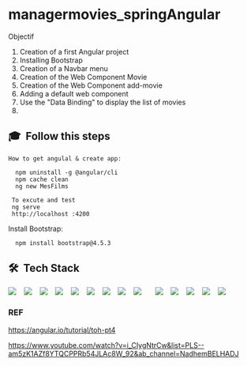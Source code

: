 # managermovies_springAngular


Objectif


1. Creation of a first Angular project
2. Installing Bootstrap
3. Creation of a Navbar menu
4. Creation of the Web Component Movie
5. Creation of the Web Component add-movie
6. Adding a default web component
7. Use the "Data Binding" to display the list of movies
8. 
## 🎓 &nbsp;Follow this steps


 
  <div>
 
    How to get angulal & create app:
  <!---install angular-->
      npm uninstall -g @angular/cli
      npm cache clean
      ng new MesFilms
    
 </div>


  
   
     
     To excute and test 
     ng serve
     http://localhost :4200
    
  
   
  Install Bootstrap:
  
      npm install bootstrap@4.5.3 

     
      
## 🛠 &nbsp;Tech Stack 

<div>
  <img src="https://img.icons8.com/color-glass/40/4a90e2/github.png"/>&nbsp; &nbsp;
  <img src="https://img.icons8.com/color/40/000000/git.png"/>&nbsp; &nbsp;
  <img src="https://img.icons8.com/color/40/000000/visual-studio-code-2019.png"/>&nbsp; &nbsp;
  <img src="https://img.icons8.com/color/40/000000/java-coffee-cup-logo--v1.png"/>&nbsp; &nbsp;
  <img src="https://img.icons8.com/color/40/000000/java-coffee-bean-logo.png"/>&nbsp; &nbsp;
  <img src="https://img.icons8.com/color/40/4a90e2/spring-logo.png"/>&nbsp; &nbsp;
  <img src="https://img.icons8.com/color/40/000000/html-5.png"/>&nbsp; &nbsp;
  <img src="https://img.icons8.com/color/40/000000/css3.png"/>&nbsp; &nbsp;
  <img src="https://img.icons8.com/color/40/000000/typescript.png"/>&nbsp; &nbsp;&nbsp; &nbsp;
  <img src="https://img.icons8.com/color/40/000000/javascript.png"/>&nbsp; &nbsp;
  <img src="https://img.icons8.com/color/40/000000/angularjs.png"/>&nbsp; &nbsp;
  <img src="https://img.icons8.com/nolan/40/json.png"/>&nbsp; &nbsp;
  <img src="https://img.icons8.com/fluency/40/000000/mysql-logo.png"/>&nbsp; &nbsp;
  <img src="https://img.icons8.com/color/40/000000/bootstrap.png"/>
  
 

</div>

### REF

https://angular.io/tutorial/toh-pt4

https://www.youtube.com/watch?v=i_CIygNtrCw&list=PLS--am5zK1AZf8YTQCPPRb54JLAc8W_92&ab_channel=NadhemBELHADJ
